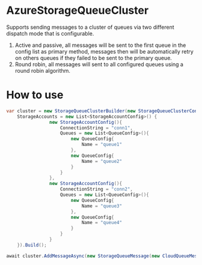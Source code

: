 # AzureStorageQueueCluster
Supports sending messages to a cluster of queues via two different dispatch mode that is configurable.
1. Active and passive, all messages will be sent to the first queue in the config list as primary method, messages then will be automatically retry on others queues if they failed to be sent to the primary queue.
2. Round robin, all messages will sent to all configured queues using a round robin algorithm. 

# How to use

```C#
var cluster = new StorageQueueClusterBuilder(new StorageQueueClusterConfig(){	
	StorageAccounts = new List<StorageAccountConfig>() {
                new StorageAccountConfig(){
                    ConnectionString = "conn1",
                    Queues = new List<QueueConfig>(){
                        new QueueConfig{
                            Name = "queue1"
                        },
                        new QueueConfig{
                            Name = "queue2"
                        }
                    }
                },
				new StorageAccountConfig(){
                    ConnectionString = "conn2",
                    Queues = new List<QueueConfig>(){
                        new QueueConfig{
                            Name = "queue3"
                        },
                        new QueueConfig{
                            Name = "queue4"
                        }
                    }
                }
    }).Build();

await cluster.AddMessageAsync(new StorageQueueMessage(new CloudQueueMessage("msg")));
```
